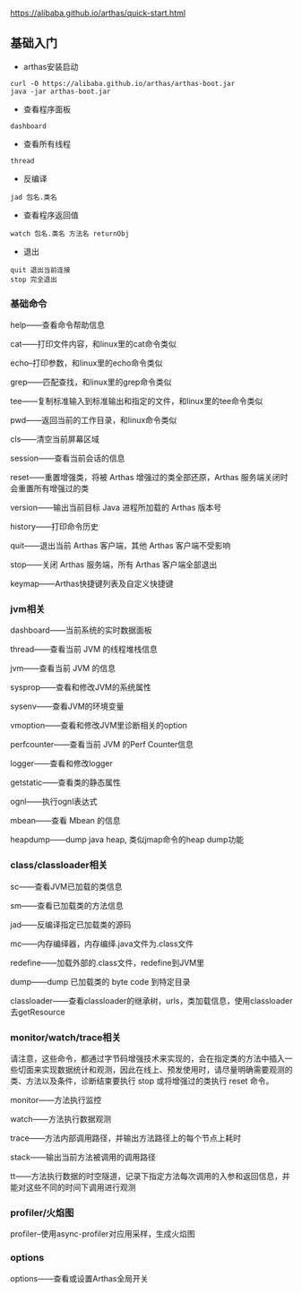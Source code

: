 https://alibaba.github.io/arthas/quick-start.html

## 基础入门
* arthas安装启动
~~~
curl -O https://alibaba.github.io/arthas/arthas-boot.jar
java -jar arthas-boot.jar
~~~

* 查看程序面板
~~~
dashboard
~~~

* 查看所有线程
~~~
thread
~~~

* 反编译
~~~
jad 包名.类名
~~~

* 查看程序返回值
~~~
watch 包名.类名 方法名 returnObj 
~~~

* 退出
~~~
quit 退出当前连接
stop 完全退出
~~~

### 基础命令
help——查看命令帮助信息

cat——打印文件内容，和linux里的cat命令类似

echo–打印参数，和linux里的echo命令类似

grep——匹配查找，和linux里的grep命令类似

tee——复制标准输入到标准输出和指定的文件，和linux里的tee命令类似

pwd——返回当前的工作目录，和linux命令类似

cls——清空当前屏幕区域

session——查看当前会话的信息

reset——重置增强类，将被 Arthas 增强过的类全部还原，Arthas 服务端关闭时会重置所有增强过的类

version——输出当前目标 Java 进程所加载的 Arthas 版本号

history——打印命令历史

quit——退出当前 Arthas 客户端，其他 Arthas 客户端不受影响

stop——关闭 Arthas 服务端，所有 Arthas 客户端全部退出

keymap——Arthas快捷键列表及自定义快捷键

### jvm相关
dashboard——当前系统的实时数据面板

thread——查看当前 JVM 的线程堆栈信息

jvm——查看当前 JVM 的信息

sysprop——查看和修改JVM的系统属性

sysenv——查看JVM的环境变量

vmoption——查看和修改JVM里诊断相关的option

perfcounter——查看当前 JVM 的Perf Counter信息

logger——查看和修改logger

getstatic——查看类的静态属性

ognl——执行ognl表达式

mbean——查看 Mbean 的信息

heapdump——dump java heap, 类似jmap命令的heap dump功能

### class/classloader相关
sc——查看JVM已加载的类信息

sm——查看已加载类的方法信息

jad——反编译指定已加载类的源码

mc——内存编绎器，内存编绎.java文件为.class文件

redefine——加载外部的.class文件，redefine到JVM里

dump——dump 已加载类的 byte code 到特定目录

classloader——查看classloader的继承树，urls，类加载信息，使用classloader去getResource

### monitor/watch/trace相关
请注意，这些命令，都通过字节码增强技术来实现的，会在指定类的方法中插入一些切面来实现数据统计和观测，因此在线上、预发使用时，请尽量明确需要观测的类、方法以及条件，诊断结束要执行 stop 或将增强过的类执行 reset 命令。

monitor——方法执行监控

watch——方法执行数据观测

trace——方法内部调用路径，并输出方法路径上的每个节点上耗时

stack——输出当前方法被调用的调用路径

tt——方法执行数据的时空隧道，记录下指定方法每次调用的入参和返回信息，并能对这些不同的时间下调用进行观测

### profiler/火焰图
profiler–使用async-profiler对应用采样，生成火焰图

### options
options——查看或设置Arthas全局开关
